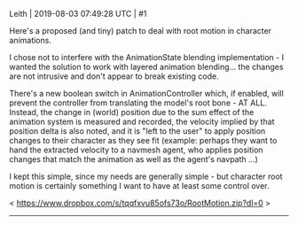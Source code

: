 Leith | 2019-08-03 07:49:28 UTC | #1

Here's a proposed (and tiny) patch to deal with root motion in character animations.

I chose not to interfere with the AnimationState blending implementation - I wanted the solution to work with layered animation blending... the changes are not intrusive and don't appear to break existing code.

There's a new boolean switch in AnimationController which, if enabled, will prevent the controller from translating the model's root bone - AT ALL. 
Instead, the change in (world) position due to the sum effect of the animation system is measured and recorded, the velocity implied by that position delta is also noted, and it is "left to the user" to apply position changes to their character as they see fit (example: perhaps they want to hand the extracted velocity to a navmesh agent, who applies position changes that match the animation as well as the agent's navpath ...)

I kept this simple, since my needs are generally simple - but character root motion is certainly something I want to have at least some control over.

< https://www.dropbox.com/s/tqqfxvu85ofs73o/RootMotion.zip?dl=0 >

-------------------------

